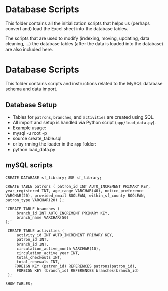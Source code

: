 # Database Scripts

This folder contains all the initialization scripts that helps us (perhaps convert and) load the Excel sheet into the database tables.

The scripts that are used to modify (indexing, moving, updating, data cleaning, ...) the database tables (after the data is loaded into the database) are also included here.

# Database Scripts

This folder contains scripts and instructions related to the MySQL database schema and data import.

## Database Setup

- Tables for `patrons`, `branches`, and `activities` are created using SQL.
- All import and setup is handled via Python script (`app/load_data.py`).
- Example usage:
- mysql -u root -p
- source create_table.sql
- or by rnning the loader in the `app` folder:
- python load_data.py

## mySQL scripts
 `CREATE DATABASE sf_library;`
 `USE sf_library;`
 
 `CREATE TABLE patrons (
        patron_id INT AUTO_INCREMENT PRIMARY KEY,
        year_registered INT,
        age_range VARCHAR(40),
        notice_preference VARCHAR(20),
        provided_email BOOLEAN,
        within_sf_county BOOLEAN,
        patron_type VARCHAR(20)
     );`

    `CREATE TABLE branches (
         branch_id INT AUTO_INCREMENT PRIMARY KEY,
         branch_name VARCHAR(50)
    );`

     CREATE TABLE activities (
         activity_id INT AUTO_INCREMENT PRIMARY KEY,
         patron_id INT,
         branch_id INT,
         circulation_active_month VARCHAR(10),
         circulation_active_year INT,
         total_checkouts INT,
         total_renewals INT,
        FOREIGN KEY (patron_id) REFERENCES patrons(patron_id),
         FOREIGN KEY (branch_id) REFERENCES branches(branch_id)
     );

`SHOW TABLES;`
